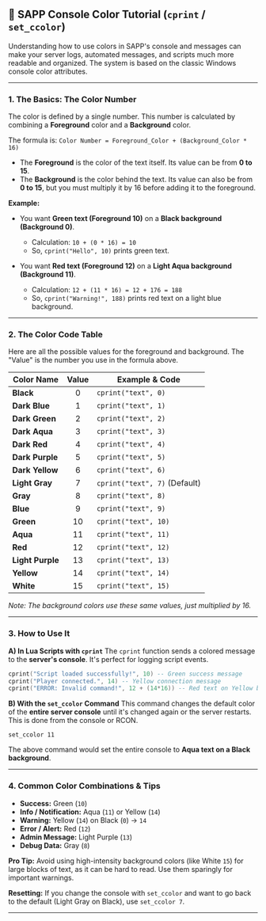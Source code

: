 ## 🎨 SAPP Console Color Tutorial (`cprint` / `set_ccolor`)

Understanding how to use colors in SAPP's console and messages can make your server logs, automated messages, and scripts much more readable and organized. The system is based on the classic Windows console color attributes.

---

### **1. The Basics: The Color Number**

The color is defined by a single number. This number is calculated by combining a **Foreground** color and a **Background** color.

The formula is:
`Color Number = Foreground_Color + (Background_Color * 16)`

*   The **Foreground** is the color of the text itself. Its value can be from **0 to 15**.
*   The **Background** is the color behind the text. Its value can also be from **0 to 15**, but you must multiply it by 16 before adding it to the foreground.

**Example:**
*   You want **Green text (Foreground 10)** on a **Black background (Background 0)**.
    *   Calculation: `10 + (0 * 16) = 10`
    *   So, `cprint("Hello", 10)` prints green text.

*   You want **Red text (Foreground 12)** on a **Light Aqua background (Background 11)**.
    *   Calculation: `12 + (11 * 16) = 12 + 176 = 188`
    *   So, `cprint("Warning!", 188)` prints red text on a light blue background.

---

### **2. The Color Code Table**

Here are all the possible values for the foreground and background. The "Value" is the number you use in the formula above.

| Color Name       | Value | Example & Code                |
|------------------|:-----:|-------------------------------|
| **Black**        |   0   | `cprint("text", 0)`           |
| **Dark Blue**    |   1   | `cprint("text", 1)`           |
| **Dark Green**   |   2   | `cprint("text", 2)`           |
| **Dark Aqua**    |   3   | `cprint("text", 3)`           |
| **Dark Red**     |   4   | `cprint("text", 4)`           |
| **Dark Purple**  |   5   | `cprint("text", 5)`           |
| **Dark Yellow**  |   6   | `cprint("text", 6)`           |
| **Light Gray**   |   7   | `cprint("text", 7)` (Default) |
| **Gray**         |   8   | `cprint("text", 8)`           |
| **Blue**         |   9   | `cprint("text", 9)`           |
| **Green**        |  10   | `cprint("text", 10)`          |
| **Aqua**         |  11   | `cprint("text", 11)`          |
| **Red**          |  12   | `cprint("text", 12)`          |
| **Light Purple** |  13   | `cprint("text", 13)`          |
| **Yellow**       |  14   | `cprint("text", 14)`          |
| **White**        |  15   | `cprint("text", 15)`          |

*Note: The background colors use these same values, just multiplied by 16.*

---

### **3. How to Use It**

**A) In Lua Scripts with `cprint`**
The `cprint` function sends a colored message to the **server's console**. It's perfect for logging script events.
```lua
cprint("Script loaded successfully!", 10) -- Green success message
cprint("Player connected.", 14) -- Yellow connection message
cprint("ERROR: Invalid command!", 12 + (14*16)) -- Red text on Yellow background (Value: 236)
```

**B) With the `set_ccolor` Command**
This command changes the default color of the **entire server console** until it's changed again or the server restarts. This is done from the console or RCON.
```
set_ccolor 11
```
The above command would set the entire console to **Aqua text on a Black background**.

---

### **4. Common Color Combinations & Tips**

*   **Success:** Green (`10`)
*   **Info / Notification:** Aqua (`11`) or Yellow (`14`)
*   **Warning:** Yellow (`14`) on Black (`0`) -> `14`
*   **Error / Alert:** Red (`12`)
*   **Admin Message:** Light Purple (`13`)
*   **Debug Data:** Gray (`8`)

**Pro Tip:** Avoid using high-intensity background colors (like White `15`) for large blocks of text, as it can be hard to read. Use them sparingly for important warnings.

**Resetting:** If you change the console with `set_ccolor` and want to go back to the default (Light Gray on Black), use `set_ccolor 7`.

---